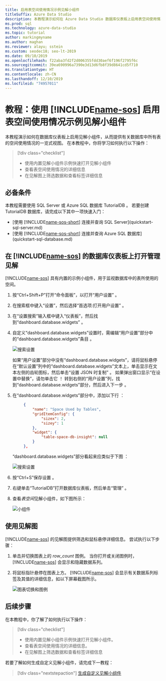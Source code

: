 ```yaml
---
title: 启用表空间使用情况示例见解小组件
titleSuffix: Azure Data Studio
description: 本教程演示如何在 Azure Data Studio 数据库仪表板上启用表空间使用情况示例见解小组件。
ms.prod: sql
ms.technology: azure-data-studio
ms.topic: tutorial
author: markingmyname
ms.author: maghan
ms.reviewer: alayu; sstein
ms.custom: seodec18; seo-lt-2019
ms.date: 09/10/2019
ms.openlocfilehash: f22aba3fd2f2d006355fdd30aef6f196f2795f6c
ms.sourcegitcommit: 39ea690996a7390e3d13d6fb8f39d8641cd5f710
ms.translationtype: HT
ms.contentlocale: zh-CN
ms.lasthandoff: 12/10/2019
ms.locfileid: "74957011"
---
```

# <a name="tutorial-enable-the-table-space-usage-sample-insight-widget-using-includename-sosincludesname-sos-shortmd"></a>教程：使用 [!INCLUDE[name-sos](../includes/name-sos-short.md)] 启用表空间使用情况示例见解小组件

本教程演示如何在数据库仪表板上启用见解小组件，从而提供有关数据库中所有表的空间使用情况的一览式视图。 在本教程中，你将学习如何执行以下操作：

> [!div class="checklist"]
> * 使用内置见解小组件示例快速打开见解小组件
> * 查看表空间使用情况的详细信息
> * 在见解图上筛选数据和查看标签详细信息

## <a name="prerequisites"></a>必备条件

本教程需要使用 SQL Server 或 Azure SQL 数据库 TutorialDB  。 若要创建 TutorialDB  数据库，请完成以下其中一项快速入门：

* [使用 [!INCLUDE[name-sos-short](../includes/name-sos-short.md)] 连接并查询 SQL Server](quickstart-sql-server.md)
* [使用 [!INCLUDE[name-sos-short](../includes/name-sos-short.md)] 连接并查询 Azure SQL 数据库](quickstart-sql-database.md)

## <a name="turn-on-a-management-insight-on-includename-sosincludesname-sos-shortmds-database-dashboard"></a>在 [!INCLUDE[name-sos](../includes/name-sos-short.md)] 的数据库仪表板上打开管理见解

[!INCLUDE[name-sos](../includes/name-sos-short.md)] 具有内置的示例小组件，用于监视数据库中的表所使用的空间。

1. 按“Ctrl+Shift+P”打开“命令面板”，以打开“用户设置”    。

2. 在搜索框中键入“设置”，然后选择“首选项:打开用户设置” 。

3. 在“设置搜索”输入框中键入“仪表板”，然后找到“dashboard.database.widgets”   。

4. 自定义“dashboard.database.widgets”设置时，需编辑“用户设置”部分中的“dashboard.database.widgets”条目    。

   ![搜索设置](media/tutorial-table-space-sql-server/search-settings.png)

   如果“用户设置”部分中没有“dashboard.database.widgets”，请将鼠标悬停在“默认设置”列中的“dashboard.database.widgets”文本上，单击显示在文本左侧的齿轮图标，然后单击“设置 JSON 时复制”      。 如果弹出窗口显示“在设置中替换”，请勿单击它  ！ 转到右侧的“用户设置”列，找到“dashboard.database.widgets”部分，然后进入下一步   。

5. 在“dashboard.database.widgets”部分中，添加以下行  ：

   ```json
        {
            "name": "Space Used by Tables",
            "gridItemConfig": {
                "sizex": 2,
                "sizey": 1
            },
            "widget": {
                "table-space-db-insight": null
            }
        },
    ```

   “dashboard.database.widgets”部分看起来应类似于下图  ：

    ![搜索设置](./media/tutorial-table-space-sql-server/insight-table-space.png)

6. 按“Ctrl+S”保存设置  。

7. 右键单击“TutorialDB”打开数据库仪表板，然后单击“管理”   。

8. 查看*表空间*见解小组件，如下图所示：

   ![小组件](./media/tutorial-table-space-sql-server/insight-table-space-result.png)

## <a name="working-with-the-insight-chart"></a>使用见解图

[!INCLUDE[name-sos](../includes/name-sos-short.md)] 的见解图提供筛选和鼠标悬停详细信息。 尝试执行以下步骤：

1. 单击并切换图表上的 *row_count* 图例。 当你打开或关闭图例时，[!INCLUDE[name-sos](../includes/name-sos-short.md)] 会显示和隐藏数据系列。

2. 将鼠标指针悬停在图表上方。 [!INCLUDE[name-sos](../includes/name-sos-short.md)] 会显示有关数据系列标签及其值的详细信息，如以下屏幕截图所示。

   ![图表切换和图例](./media/tutorial-table-space-sql-server/insight-table-space-toggle.png)

## <a name="next-steps"></a>后续步骤

在本教程中，你了解了如何执行以下操作：
> [!div class="checklist"]
> * 使用内置见解小组件示例快速打开见解小组件。
> * 查看表空间使用情况的详细信息。
> * 在见解图上筛选数据和查看标签详细信息

若要了解如何生成自定义见解小组件，请完成下一教程：

> [!div class="nextstepaction"]
> [生成自定义见解小组件](tutorial-build-custom-insight-sql-server.md)

